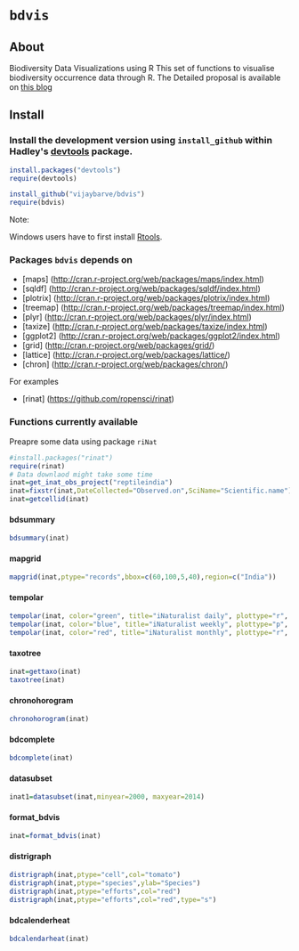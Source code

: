 
# `bdvis`


## About
Biodiversity Data Visualizations using R This set of functions to visualise 
biodiversity occurrence data through R. The Detailed proposal is available
on [this blog](http://vijaybarve.wordpress.com/2013/04/29/gsoc-proposal-2013-biodiversity-visualizations-using-r/) 

## Install

### Install the development version using `install_github` within Hadley's [devtools](https://github.com/hadley/devtools) package.

```R
install.packages("devtools")
require(devtools)

install_github("vijaybarve/bdvis")
require(bdvis)
```

Note: 

Windows users have to first install [Rtools](http://cran.r-project.org/bin/windows/Rtools/).

### Packages `bdvis` depends on
+ [maps] (http://cran.r-project.org/web/packages/maps/index.html)
+ [sqldf] (http://cran.r-project.org/web/packages/sqldf/index.html)
+ [plotrix] (http://cran.r-project.org/web/packages/plotrix/index.html)
+ [treemap] (http://cran.r-project.org/web/packages/treemap/index.html)
+ [plyr] (http://cran.r-project.org/web/packages/plyr/index.html)
+ [taxize] (http://cran.r-project.org/web/packages/taxize/index.html)
+ [ggplot2] (http://cran.r-project.org/web/packages/ggplot2/index.html)
+ [grid] (http://cran.r-project.org/web/packages/grid/)
+ [lattice] (http://cran.r-project.org/web/packages/lattice/)
+ [chron] (http://cran.r-project.org/web/packages/chron/)

For examples
+ [rinat] (https://github.com/ropensci/rinat)


### Functions currently available

Preapre some data using package ````riNat````

```r
#install.packages("rinat")
require(rinat)
# Data downlaod might take some time
inat=get_inat_obs_project("reptileindia") 
inat=fixstr(inat,DateCollected="Observed.on",SciName="Scientific.name")
inat=getcellid(inat)
```

#### bdsummary

```r
bdsummary(inat)
```

#### mapgrid

```r
mapgrid(inat,ptype="records",bbox=c(60,100,5,40),region=c("India"))
```

#### tempolar
```r
tempolar(inat, color="green", title="iNaturalist daily", plottype="r", timescale="d")
tempolar(inat, color="blue", title="iNaturalist weekly", plottype="p", timescale="w")
tempolar(inat, color="red", title="iNaturalist monthly", plottype="r", timescale="m")
```
#### taxotree

```r
inat=gettaxo(inat)
taxotree(inat)
```

#### chronohorogram

```r
chronohorogram(inat)
```

#### bdcomplete

```r
bdcomplete(inat)
```

#### datasubset

```r
inat1=datasubset(inat,minyear=2000, maxyear=2014)
```

#### format_bdvis

```r
inat=format_bdvis(inat)
```

#### distrigraph

```r
distrigraph(inat,ptype="cell",col="tomato")
distrigraph(inat,ptype="species",ylab="Species")
distrigraph(inat,ptype="efforts",col="red")
distrigraph(inat,ptype="efforts",col="red",type="s")
```
#### bdcalenderheat

```r
bdcalendarheat(inat)
```

